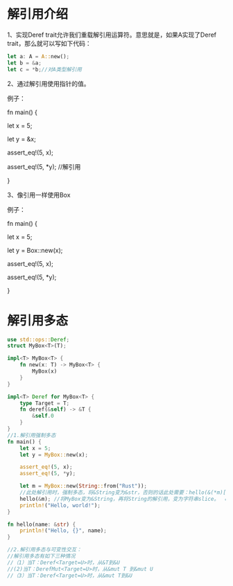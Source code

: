 # 解引用介绍

1、实现Deref trait允许我们重载解引用运算符。意思就是，如果A实现了Deref trait，那么就可以写如下代码： 

```rust
let a: A = A::new(); 
let b = &a; 
let c = *b;//对A类型解引用  
```

2、通过解引用使用指针的值。 

例子： 

 fn main() {

 let x = 5;

 let y = &x; 

assert_eq!(5, x); 

assert_eq!(5, *y); //解引用 

}  

3、像引用一样使用Box

例子： 

 fn main() {

 let x = 5;

 let y = Box::new(x); 

assert_eq!(5, x); 

assert_eq!(5, *y);

 }

# 解引用多态

```rust
use std::ops::Deref;
struct MyBox<T>(T);

impl<T> MyBox<T> {
    fn new(x: T) -> MyBox<T> {
        MyBox(x)
    }
}

impl<T> Deref for MyBox<T> {
    type Target = T;
    fn deref(&self) -> &T {
        &self.0
    }
}
//1.解引用强制多态
fn main() {
    let x = 5;
    let y = MyBox::new(x);

    assert_eq!(5, x);
    assert_eq!(5, *y);

    let m = MyBox::new(String::from("Rust"));
    //此处解引用时，强制多态，将&String变为&str，否则的话此处需要：hello(&(*m)[..]); 
    hello(&m); //将MyBox变为&String，再将String的解引用，变为字符串slice。  &str
    println!("Hello, world!");
}

fn hello(name: &str) {
    println!("Hello, {}", name);
}

//2.解引用多态与可变性交互：
//解引用多态有如下三种情况
//（1）当T：Deref<Target=U>时，从&T到&U
//(2)当T：DerefMut<Target=U>时，从&mut T 到&mut U
//（3）当T：Deref<Target=U>时，从&mut T到&U
```

